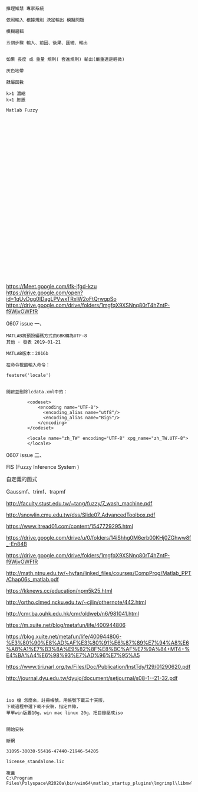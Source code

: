 ```



推理知慧 專家系統

依照輸入 根據規則 決定輸出 模擬問題

模糊邏輯

五個步驟 輸入、前因、後果、匯總、輸出


如果 長度 或 重量 規則( 套進規則) 輸出(嚴重還是輕微)

灰色地帶

隸屬函數

k>1 濃縮
k<1 膨脹

Matlab Fuzzy

































```

https://Meet.google.com/ifk-jfgd-kzu  
https://drive.google.com/open?id=1qUvDgg0IDagLPVwxTRxlW2oFtQrwgpSo  
https://drive.google.com/drive/folders/1mgfqX9XSNnq80rT4hZntP-f9WjvOWFfR  




0607 issue 一、
```
MATLAB將預設編碼方式由GBK轉為UTF-8
其他 · 發表 2019-01-21

MATLAB版本：2016b

在命令視窗輸入命令：

feature('locale')


開啟並刪除lcdata.xml中的：

		<codeset>
			<encoding name="UTF-8">
			  <encoding_alias name="utf8"/>
			  <encoding_alias name="Big5"/>
			</encoding>
		</codeset>
		
		<locale name="zh_TW" encoding="UTF-8" xpg_name="zh_TW.UTF-8">
		</locale>
```


0607 issue 二、

FIS (Fuzzy Inference System )

自定義的函式

Gaussmf、trimf、trapmf
  
http://faculty.stust.edu.tw/~tang/fuzzy/7_wash_machine.pdf
  
http://snowlin.cmu.edu.tw/dss/Slide07_AdvancedToolbox.pdf
  
https://www.itread01.com/content/1547729295.html  
  
https://drive.google.com/drive/u/0/folders/14iShhg0M6erb00KHj0ZGhww8f_-En84B
  
  
https://drive.google.com/drive/folders/1mgfqX9XSNnq80rT4hZntP-f9WjvOWFfR
  
http://math.ntnu.edu.tw/~hyfan/linked_files/courses/CompProg/Matlab_PPT/Chap06s_matlab.pdf
  
https://kknews.cc/education/npm5k25.html
  
http://ortho.clmed.ncku.edu.tw/~cjlin/othernote/442.html

  
http://cmr.ba.ouhk.edu.hk/cmr/oldweb/n6/981041.html

  
https://m.xuite.net/blog/metafun/life/400944806
  
https://blog.xuite.net/metafun/life/400944806-%E3%80%90%E8%AD%AF%E3%80%91%E6%87%89%E7%94%A8%E6%A8%A1%E7%B3%8A%E9%82%8F%E8%BC%AF%E7%9A%84+MT4+%E4%BA%A4%E6%98%93%E7%AD%96%E7%95%A5
  
https://www.tiri.narl.org.tw/Files/Doc/Publication/InstTdy/129/01290620.pdf
  
http://journal.dyu.edu.tw/dyujo/document/setjournal/s08-1--21-32.pdf



```


iso 檔 怎麼來，註冊帳號，用帳號下載三十天版，
下載過程中選下載不安裝，指定目錄，
單單win版要10g，win mac linux 20g，把目錄壓成iso


開始安裝

斷網

31095-30030-55416-47440-21946-54205

license_standalone.lic

複蓋
C:\Program Files\Polyspace\R2020a\bin\win64\matlab_startup_plugins\lmgrimpl\libmwlmgrimpl.dll

```

